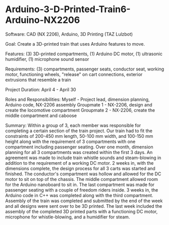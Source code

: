 # Arduino-3-D-Printed-Train6-Arduino-NX2206

Software: 
CAD (NX 2206), Arduino, 3D Printing (TAZ Lulzbot)

Goal: 
Create a 3D-printed train that uses Arduino features to move. 

Features: 
(3) 3D-printed compartments, (1) Arduino DC motor, (1) ultrasonic humidifier, (1) microphone sound sensor 

Requirements: 
(3) compartments, passenger seats, conductor seat, working motor, functioning wheels, "release" on cart connections, exterior extrusions that resemble a train

Project Duration:
April 4 - April 30 

Roles and Responsibilities:
Myself - Project lead, dimension planning, Arduino code, NX-2206 assembly
Groupmate 1 - NX-2206, design and create the locomotive compartment 
Groupmate 2 - NX-2206, create the middle compartment and caboose 

Summary: 
Within a group of 3, each member was responsible for completing a certain section of the train project. Our train had to fit the constraints of 200-450 mm length, 50-100 mm width, and 100-150 mm height along with the requirement of 3 compartments with one compartment including passenger seating. 
Over one month, dimension planning for all 3 compartments was created within the first 3 days. An agreement was made to include train whistle sounds and steam-blowing in addition to the requirement of a working DC motor. 
2 weeks in, with the dimensions complete, the design process for all 3 carts was started and finished. The conductor's compartment was hollow and allowed for the DC motor to sit on top of the chassis. The middle compartment allowed room for the Arduino nanoboard to sit in. The last compartment was made for passenger seating with a couple of freedom riders inside. 
3 weeks in, the Arduino code in C++ was completed along with the third compartment. Assembly of the train was completed and submitted by the end of the week and all designs were sent over to be 3D printed.
The last week included the assembly of the completed 3D printed parts with a functioning DC motor, microphone for whistle-blowing, and a humidifier for steam. 
